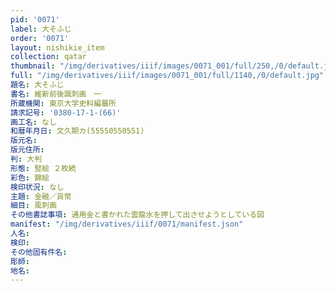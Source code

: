```yaml
---
pid: '0071'
label: 大そふじ
order: '0071'
layout: nishikie_item
collection: qatar
thumbnail: "/img/derivatives/iiif/images/0071_001/full/250,/0/default.jpg"
full: "/img/derivatives/iiif/images/0071_001/full/1140,/0/default.jpg"
題名: 大そふじ
書名: 維新前後諷刺画　一
所蔵機関: 東京大学史料編纂所
請求記号: '0380-17-1-(66)'
画工名: なし
和暦年月日: 文久期カ(55550550551)
版元名: 
版元住所: 
判: 大判
形態: 竪絵 ２枚続
彩色: 錦絵
検印状況: なし
主題: 金融／貨幣
細目: 風刺画
その他書誌事項: 通用金と書かれた雲龍水を押して出させようとしている図
manifest: "/img/derivatives/iiif/0071/manifest.json"
人名: 
検印: 
その他固有件名: 
彫師: 
地名: 
---
```

